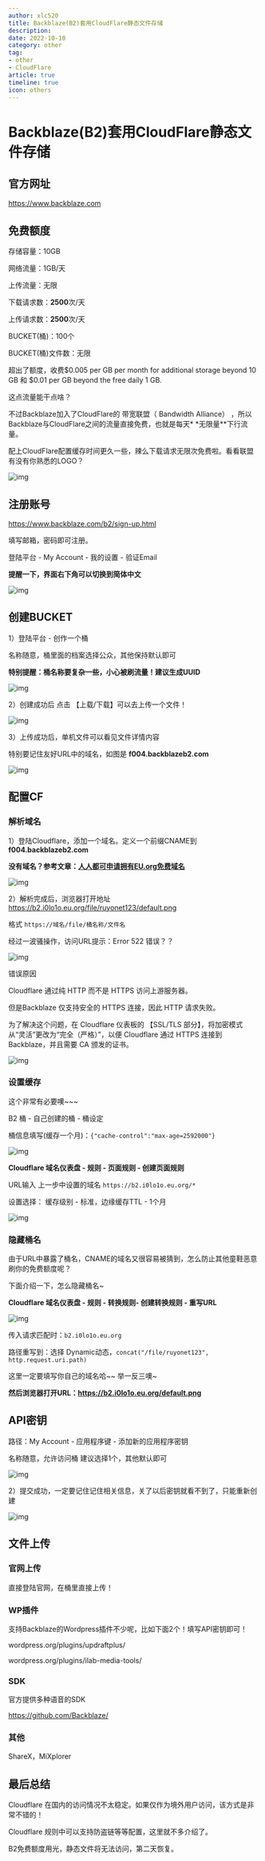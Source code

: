```yaml
---
author: xlc520
title: Backblaze(B2)套用CloudFlare静态文件存储
description: 
date: 2022-10-10
category: other
tag: 
- other
- CloudFlare
article: true
timeline: true
icon: others
---
```


# Backblaze(B2)套用CloudFlare静态文件存储

## 官方网址

https://www.backblaze.com

## 免费额度

存储容量：10GB

网络流量：1GB/天

上传流量：无限

下载请求数：**2500**次/天

上传请求数：**2500**次/天

BUCKET(桶)：100个

BUCKET(桶)文件数：无限

超出了额度，收费$0.005 per GB per month for additional storage beyond 10 GB 和 $0.01 per GB beyond the free daily 1 GB.

这点流量能干点啥？

不过Backblaze加入了CloudFlare的 带宽联盟（ Bandwidth Alliance） ，所以Backblaze与CloudFlare之间的流量直接免费，也就是每天*
*无限量**下行流量。

配上CloudFlare配置缓存时间更久一些，辣么下载请求无限次免费啦。看看联盟有没有你熟悉的LOGO？

![img](https://bitbucket.org/xlc520/blogasset/raw/main/images3/c57394926b319339.png)

## 注册账号

https://www.backblaze.com/b2/sign-up.html

填写邮箱，密码即可注册。

登陆平台 - My Account - 我的设置 - 验证Email

**提醒一下，界面右下角可以切换到简体中文**

![img](https://bitbucket.org/xlc520/blogasset/raw/main/images3/6aa0b5180f158c7a.png)

## 创建BUCKET

1）登陆平台 - 创作一个桶

名称随意，桶里面的档案选择公众，其他保持默认即可

**特别提醒：桶名称要复杂一些，小心被刷流量！建议生成UUID**

![img](https://bitbucket.org/xlc520/blogasset/raw/main/images3/6bcae128a5aae3f2.png)

2）创建成功后 点击 【上载/下载】可以去上传一个文件！

![img](https://bitbucket.org/xlc520/blogasset/raw/main/images3/d059f7012f8e6c7f.png)

3）上传成功后，单机文件可以看见文件详情内容

特别要记住友好URL中的域名，如图是 **f004.backblazeb2.com**

![img](https://bitbucket.org/xlc520/blogasset/raw/main/images3/5080cc13667c7a8b.png)

## 配置CF

### 解析域名

1）登陆Cloudflare，添加一个域名。定义一个前缀CNAME到 **f004.backblazeb2.com**

**没有域名？参考文章：[人人都可申请拥有EU.org免费域名](https://51.ruyo.net/17863.html)**

![img](https://bitbucket.org/xlc520/blogasset/raw/main/images3/f7fe01ec953be195.png)

2）解析完成后，浏览器打开地址 https://b2.i0lo1o.eu.org/file/ruyonet123/default.png

格式 `https://域名/file/桶名称/文件名`

经过一波骚操作，访问URL提示：Error 522 错误？？

![img](https://bitbucket.org/xlc520/blogasset/raw/main/images3/d8f4f762cf8bb6a5.png)

错误原因

Cloudflare 通过纯 HTTP 而不是 HTTPS 访问上游服务器。

但是Backblaze 仅支持安全的 HTTPS 连接，因此 HTTP 请求失败。

为了解决这个问题，在 Cloudflare 仪表板的 【SSL/TLS 部分】，将加密模式从“灵活”更改为“完全（严格）”，以便 Cloudflare 通过 HTTPS
连接到 Backblaze，并且需要 CA 颁发的证书。

![img](https://bitbucket.org/xlc520/blogasset/raw/main/images3/15904fb466238d83.png)

### 设置缓存

这个非常有必要噢~~~

B2 桶 - 自己创建的桶 - 桶设定

桶信息填写(缓存一个月)：`{"cache-control":"max-age=2592000"}`

![img](https://bitbucket.org/xlc520/blogasset/raw/main/images3/935e290f3246a582.png)

**Cloudflare 域名仪表盘 - 规则 - 页面规则 - 创建页面规则**

URL输入 上一步中设置的域名 `https://b2.i0lo1o.eu.org/*`

设置选择： 缓存级别 - 标准，边缘缓存TTL - 1个月

![img](https://bitbucket.org/xlc520/blogasset/raw/main/images3/370cfd749d6b3126.png)

### 隐藏桶名

由于URL中暴露了桶名，CNAME的域名又很容易被猜到，怎么防止其他童鞋恶意刷你的免费额度呢？

下面介绍一下，怎么隐藏桶名~

**Cloudflare 域名仪表盘 - 规则 - 转换规则- 创建转换规则 - 重写URL**

![img](https://bitbucket.org/xlc520/blogasset/raw/main/images3/238a2376952d1ca8.png)

传入请求匹配时：`b2.i0lo1o.eu.org`

路径重写到：选择 Dynamic动态，`concat("/file/ruyonet123", http.request.uri.path)`

这里一定要填写你自己的域名哈~~ 举一反三噢~

**然后浏览器打开URL：https://b2.i0lo1o.eu.org/default.png**

## API密钥

路径：My Account - 应用程序键 - 添加新的应用程序密钥

名称随意，允许访问桶 建议选择1个，其他默认即可

![img](https://bitbucket.org/xlc520/blogasset/raw/main/images3/542c803a7f301bc8.png)

2）提交成功，一定要记住记住相关信息，关了以后密钥就看不到了，只能重新创建

![img](https://bitbucket.org/xlc520/blogasset/raw/main/images3/0372c8e08620f583.png)

## 文件上传

### 官网上传

直接登陆官网，在桶里直接上传！

### WP插件

支持Backblaze的Wordpress插件不少呢，比如下面2个！填写API密钥即可！

wordpress.org/plugins/updraftplus/

wordpress.org/plugins/ilab-media-tools/

### SDK

官方提供多种语音的SDK

https://github.com/Backblaze/

### 其他

ShareX，MiXplorer

## 最后总结

Cloudflare 在国内的访问情况不太稳定。如果仅作为境外用户访问，该方式是非常不错的！

Cloudflare 规则中可以支持防盗链等等配置，这里就不多介绍了。

B2免费额度用光，静态文件将无法访问，第二天恢复。